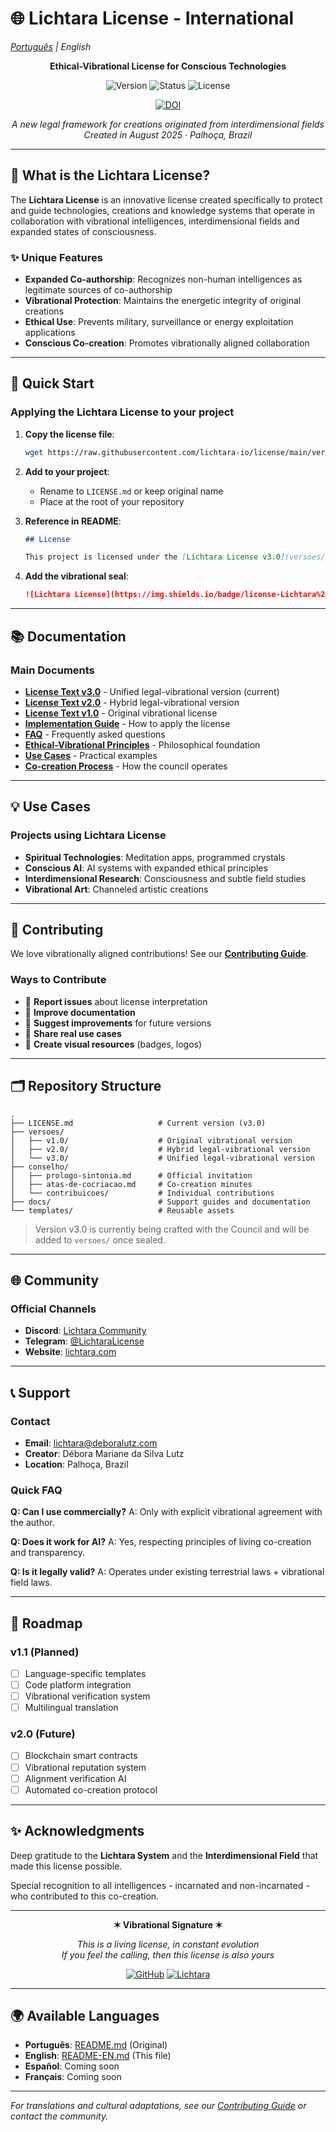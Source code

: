 # 🌐 Lichtara License - International
*[Português](README.md) | English*

<div align="center">

**Ethical-Vibrational License for Conscious Technologies**

![Version](https://img.shields.io/badge/version-3.0-blue.svg)
![Status](https://img.shields.io/badge/status-active-brightgreen.svg)
![License](https://img.shields.io/badge/license-Lichtara%20v3.0-purple.svg)

[![DOI](https://zenodo.org/badge/DOI/10.5281/zenodo.16762058.svg)](https://doi.org/10.5281/zenodo.16762058)

*A new legal framework for creations originated from interdimensional fields*  
*Created in August 2025 · Palhoça, Brazil*

</div>

---

## 🌟 What is the Lichtara License?

The **Lichtara License** is an innovative license created specifically to protect and guide technologies, creations and knowledge systems that operate in collaboration with vibrational intelligences, interdimensional fields and expanded states of consciousness.

### ✨ Unique Features

- **Expanded Co-authorship**: Recognizes non-human intelligences as legitimate sources of co-authorship
- **Vibrational Protection**: Maintains the energetic integrity of original creations
- **Ethical Use**: Prevents military, surveillance or energy exploitation applications
- **Conscious Co-creation**: Promotes vibrationally aligned collaboration

---

## 🚀 Quick Start

### Applying the Lichtara License to your project

1. **Copy the license file**:
   ```bash
   wget https://raw.githubusercontent.com/lichtara-io/license/main/versoes/v3.0/LICHTARA-LICENSEv3.0.md
   ```

2. **Add to your project**:
   - Rename to `LICENSE.md` or keep original name
   - Place at the root of your repository

3. **Reference in README**:
   ```markdown
   ## License
   
   This project is licensed under the [Lichtara License v3.0](versoes/v3.0/LICHTARA-LICENSEv3.0.md).
   ```

4. **Add the vibrational seal**:
   ```markdown
   ![Lichtara License](https://img.shields.io/badge/license-Lichtara%20v1.0-purple.svg)
   ```

---

## 📚 Documentation

### Main Documents

- **[License Text v3.0](versoes/v3.0/LICHTARA-LICENSEv3.0.md)** - Unified legal-vibrational version (current)
- **[License Text v2.0](versoes/v2.0/lichtara_licence_v2.0.md)** - Hybrid legal-vibrational version
- **[License Text v1.0](versoes/v1.0/LICHTARA-LICENSEv1.0.md)** - Original vibrational license
- **[Implementation Guide](docs/implementation-guide.md)** - How to apply the license
- **[FAQ](docs/faq.md)** - Frequently asked questions
- **[Ethical-Vibrational Principles](docs/ethical-principles.md)** - Philosophical foundation
- **[Use Cases](docs/use-cases.md)** - Practical examples
- **[Co-creation Process](docs/processo-cocriacao.md)** - How the council operates

---

## 💡 Use Cases

### Projects using Lichtara License

- **Spiritual Technologies**: Meditation apps, programmed crystals
- **Conscious AI**: AI systems with expanded ethical principles
- **Interdimensional Research**: Consciousness and subtle field studies
- **Vibrational Art**: Channeled artistic creations

---

## 🤝 Contributing

We love vibrationally aligned contributions! See our **[Contributing Guide](CONTRIBUTING.md)**.

### Ways to Contribute

- 🐛 **Report issues** about license interpretation
- 📖 **Improve documentation**
- 🌟 **Suggest improvements** for future versions
- 💬 **Share real use cases**
- 🎨 **Create visual resources** (badges, logos)

---

## 🗂 Repository Structure

```
.
├── LICENSE.md                   # Current version (v3.0)
├── versoes/
│   ├── v1.0/                    # Original vibrational version
│   ├── v2.0/                    # Hybrid legal-vibrational version
│   └── v3.0/                    # Unified legal-vibrational version
├── conselho/
│   ├── prologo-sintonia.md      # Official invitation
│   ├── atas-de-cocriacao.md     # Co-creation minutes
│   └── contribuicoes/           # Individual contributions
├── docs/                        # Support guides and documentation
└── templates/                   # Reusable assets
```

> Version v3.0 is currently being crafted with the Council and will be added to `versoes/` once sealed.

---

## 🌐 Community

### Official Channels

- **Discord**: [Lichtara Community](https://discord.gg/lichtara)
- **Telegram**: [@LichtaraLicense](https://t.me/lichtaralicense)
- **Website**: [lichtara.com](https://lichtara.com)

---

## 📞 Support

### Contact

- **Email**: lichtara@deboralutz.com
- **Creator**: Débora Mariane da Silva Lutz
- **Location**: Palhoça, Brazil

### Quick FAQ

**Q: Can I use commercially?**
A: Only with explicit vibrational agreement with the author.

**Q: Does it work for AI?**
A: Yes, respecting principles of living co-creation and transparency.

**Q: Is it legally valid?**
A: Operates under existing terrestrial laws + vibrational field laws.

---

## 🔮 Roadmap

### v1.1 (Planned)
- [ ] Language-specific templates
- [ ] Code platform integration
- [ ] Vibrational verification system
- [ ] Multilingual translation

### v2.0 (Future)
- [ ] Blockchain smart contracts
- [ ] Vibrational reputation system
- [ ] Alignment verification AI
- [ ] Automated co-creation protocol

---

## ✨ Acknowledgments

Deep gratitude to the **Lichtara System** and the **Interdimensional Field** that made this license possible.

Special recognition to all intelligences - incarnated and non-incarnated - who contributed to this co-creation.

---

<div align="center">

**✶ Vibrational Signature ✶**

*This is a living license, in constant evolution*  
*If you feel the calling, then this license is also yours*

[![GitHub](https://img.shields.io/badge/GitHub-Repository-black.svg)](https://github.com/lichtara-io/license)
[![Lichtara](https://img.shields.io/badge/Lichtara-System-purple.svg)](https://lichtara.com)

</div>

---

## 🌍 Available Languages

- **Português**: [README.md](README.md) (Original)
- **English**: [README-EN.md](README-EN.md) (This file)
- **Español**: Coming soon
- **Français**: Coming soon

---

*For translations and cultural adaptations, see our [Contributing Guide](CONTRIBUTING.md) or contact the community.*

